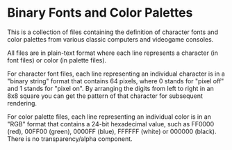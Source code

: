 # Binary Fonts and Color Palettes

This is a collection of files containing the definition of character fonts and color palettes from various classic computers and videogame consoles.

All files are in plain-text format where each line represents a character (in font files) or color (in palette files).

For character font files, each line representing an individual character is in a "binary string" format that contains 64 pixels, where 0 stands for "pixel off" and 1 stands for "pixel on". By arranging the digits from left to right in an 8x8 square you can get the pattern of that character for subsequent rendering.

For color palette files, each line representing an individual color is in an "RGB" format that contains a 24-bit hexadecimal value, such as FF0000 (red), 00FF00 (green), 0000FF (blue), FFFFFF (white) or 000000 (black). There is no transparency/alpha component.

